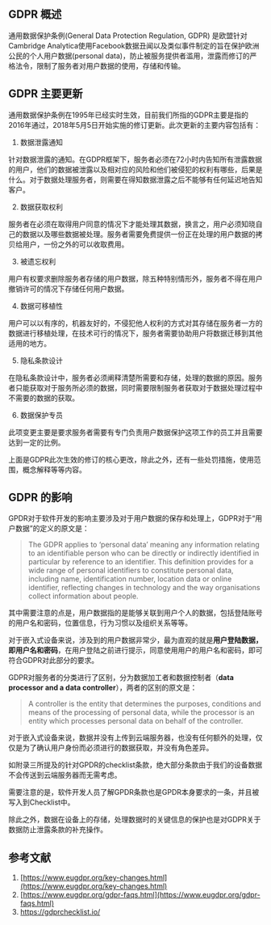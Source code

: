 ## GDPR 概述

通用数据保护条例(General Data Protection Regulation, GDPR) 是欧盟针对Cambridge Analytica使用Facebook数据丑闻以及类似事件制定的旨在保护欧洲公民的个人用户数据(personal data)，防止被服务提供者滥用，泄露而修订的严格法令，限制了服务者对用户数据的使用，存储和传输。

## GDPR 主要更新

通用数据保护条例在1995年已经实时生效，目前我们所指的GDPR主要是指的2016年通过，2018年5月5日开始实施的修订更新。此次更新的主要内容包括有：

1. 数据泄露通知

针对数据泄露的通知。在GDPR框架下，服务者必须在72小时内告知所有泄露数据的用户，他们的数据被泄露以及相对应的风险和他们被侵犯的权利有哪些，后果是什么。对于数据处理服务者，则需要在得知数据泄露之后不能够有任何延迟地告知客户。

 2. 数据获取权利

 服务者在必须在取得用户同意的情况下才能处理其数据，换言之，用户必须知晓自己的数据以及哪些数据被处理。服务者需要免费提供一份正在处理的用户数据的拷贝给用户，一份之外的可以收取费用。

 3. 被遗忘权利

 用户有权要求删除服务者存储的用户数据，除五种特别情形外，服务者不得在用户撤销许可的情况下存储任何用户数据。

 4. 数据可移植性

 用户可以以有序的，机器友好的，不侵犯他人权利的方式对其存储在服务者一方的数据进行移植处理，在技术可行的情况下，服务者需要协助用户将数据迁移到其他适用的地方。

 5. 隐私条款设计

  在隐私条款设计中，服务者必须阐释清楚所需要和存储，处理的数据的原因。服务者只能获取对于服务所必须的数据，同时需要限制服务者获取对于数据处理过程中不需要的数据的获取。

 6. 数据保护专员

 此项变更主要是要求服务者需要有专门负责用户数据保护这项工作的员工并且需要达到一定的比例。

 上面是GDPR此次生效的修订的核心更改，除此之外，还有一些处罚措施，使用范围，概念解释等等内容。

 ## GDPR 的影响

GPDR对于软件开发的影响主要涉及对于用户数据的保存和处理上，GDPR对于“用户数据”的定义的原文是：

> The GDPR applies to ‘personal data’ meaning any information relating to an identifiable person who can be directly or indirectly identified in particular by reference to an identifier. This definition provides for a wide range of personal identifiers to constitute personal data, including name, identification number, location data or online identifier, reflecting changes in technology and the way organisations collect information about people.

其中需要注意的点是，用户数据指的是能够关联到用户个人的数据，包括登陆账号的用户名和密码，位置信息，行为习惯以及组织关系等等。

对于嵌入式设备来说，涉及到的用户数据非常少，最为直观的就是**用户登陆数据，即用户名和密码**，在用户登陆之前进行提示，同意使用用户的用户名和密码，即可符合GDPR对此部分的要求。

GDPR对服务者的分类进行了区别，分为数据加工者和数据控制者（**data processor and a data controller**），两者的区别的原文是：

> A controller is the entity that determines the purposes, conditions and means of the processing of personal data, while the processor is an entity which processes personal data on behalf of the controller. 

对于嵌入式设备来说，数据并没有上传到云端服务器，也没有任何额外的处理，仅仅是为了确认用户身份而必须进行的数据获取，并没有角色差异。

如附录三所提及的针对GPDR的checklist条款，绝大部分条款由于我们的设备数据不会传送到云端服务器而无需考虑。

需要注意的是，软件开发人员了解GPDR条款也是GPDR本身要求的一条，并且被写入到Checklist中。

除此之外，数据在设备上的存储，处理数据时的关键信息的保护也是对GDPR关于数据防止泄露条款的补充操作。

 ## 参考文献

  1. [https://www.eugdpr.org/key-changes.html](https://www.eugdpr.org/key-changes.html)
 2. [https://www.eugdpr.org/gdpr-faqs.html](https://www.eugdpr.org/gdpr-faqs.html)
 3. https://gdprchecklist.io/